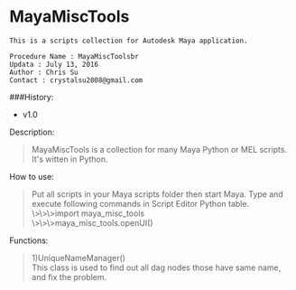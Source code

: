 # MayaMiscTools
    This is a scripts collection for Autodesk Maya application.

    Procedure Name : MayaMiscToolsbr
    Updata : July 13, 2016
    Author : Chris Su
    Contact : crystalsu2008@gmail.com

###History:<br>
* v1.0

Description:<br>
<blockquote>MayaMiscTools is a collection for many Maya Python or MEL scripts. It's witten in Python.</blockquote>

How to use:<br>
<blockquote>Put all scripts in your Maya scripts folder then start Maya. Type and execute following commands in Script Editor Python table.<br>
  \>\>\>import maya_misc_tools<br>
  \>\>\>maya_misc_tools.openUI()<br></blockquote>

Functions:<br>
<blockquote>1)UniqueNameManager()<br>
    This class is used to find out all dag nodes those have same name, and fix the problem.<br></blockquote>
  
